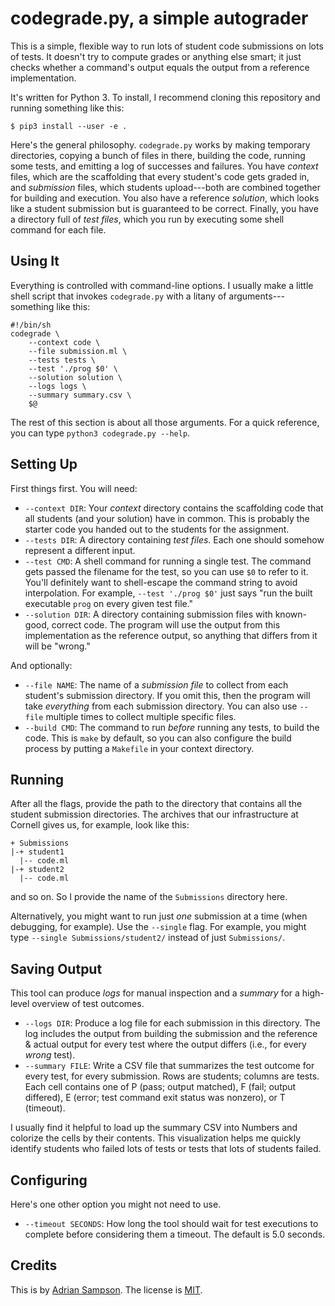 codegrade.py, a simple autograder
=================================

This is a simple, flexible way to run lots of student code submissions on lots of tests. It doesn't try to compute grades or anything else smart; it just checks whether a command's output equals the output from a reference implementation.

It's written for Python 3. To install, I recommend cloning this repository and running something like this:

    $ pip3 install --user -e .

[click]: http://click.pocoo.org/5/

Here's the general philosophy. `codegrade.py` works by making temporary directories, copying a bunch of files in there, building the code, running some tests, and emitting a log of successes and failures. You have *context* files, which are the scaffolding that every student's code gets graded in, and *submission* files, which students upload---both are combined together for building and execution. You also have a reference *solution*, which looks like a student submission but is guaranteed to be correct. Finally, you have a directory full of *test files*, which you run by executing some shell command for each file.


Using It
--------

Everything is controlled with command-line options. I usually make a little shell script that invokes `codegrade.py` with a litany of arguments---something like this:

    #!/bin/sh
    codegrade \
        --context code \
        --file submission.ml \
        --tests tests \
        --test './prog $0' \
        --solution solution \
        --logs logs \
        --summary summary.csv \
        $@

The rest of this section is about all those arguments. For a quick reference, you can type `python3 codegrade.py --help`.

## Setting Up

First things first. You will need:

* `--context DIR`: Your *context* directory contains the scaffolding code that all students (and your solution) have in common. This is probably the starter code you handed out to the students for the assignment.
* `--tests DIR`: A directory containing *test files*. Each one should somehow represent a different input.
* `--test CMD`: A shell command for running a single test. The command gets passed the filename for the test, so you can use `$0` to refer to it. You'll definitely want to shell-escape the command string to avoid interpolation. For example, `--test './prog $0'` just says "run the built executable `prog` on every given test file."
* `--solution DIR`: A directory containing submission files with known-good, correct code. The program will use the output from this implementation as the reference output, so anything that differs from it will be "wrong."

And optionally:

* `--file NAME`: The name of a *submission file* to collect from each student's submission directory. If you omit this, then the program will take *everything* from each submission directory. You can also use `--file` multiple times to collect multiple specific files.
* `--build CMD`: The command to run *before* running any tests, to build the code. This is `make` by default, so you can also configure the build process by putting a `Makefile` in your context directory.

## Running

After all the flags, provide the path to the directory that contains all the student submission directories. The archives that our infrastructure at Cornell gives us, for example, look like this:

    + Submissions
    |-+ student1
      |-- code.ml
    |-+ student2
      |-- code.ml

and so on. So I provide the name of the `Submissions` directory here.

Alternatively, you might want to run just *one* submission at a time (when debugging, for example). Use the `--single` flag. For example, you might type `--single Submissions/student2/` instead of just `Submissions/`.

## Saving Output

This tool can produce *logs* for manual inspection and a *summary* for a high-level overview of test outcomes.

* `--logs DIR`: Produce a log file for each submission in this directory. The log includes the output from building the submission and the reference & actual output for every test where the output differs (i.e., for every *wrong* test).
* `--summary FILE`: Write a CSV file that summarizes the test outcome for every test, for every submission. Rows are students; columns are tests. Each cell contains one of P (pass; output matched), F (fail; output differed), E (error; test command exit status was nonzero), or T (timeout).

I usually find it helpful to load up the summary CSV into Numbers and colorize the cells by their contents. This visualization helps me quickly identify students who failed lots of tests or tests that lots of students failed.

## Configuring

Here's one other option you might not need to use.

* `--timeout SECONDS`: How long the tool should wait for test executions to complete before considering them a timeout. The default is 5.0 seconds.


Credits
-------

This is by [Adrian Sampson][adrian]. The license is [MIT][].

[adrian]: https://www.cs.cornell.edu/~asampson/
[mit]: https://opensource.org/licenses/MIT
